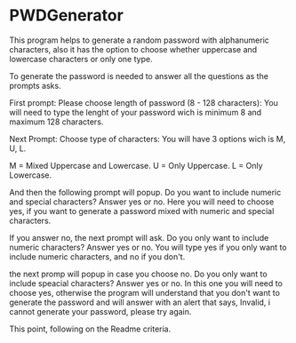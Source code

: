 # PWDGenerator

This program helps to generate a random password with alphanumeric characters, also it has the option to choose whether 
uppercase and lowercase characters or only one type.

To generate the password is needed to  answer all the questions as the prompts asks.

First prompt: Please choose length of password (8 - 128 characters):
You will need to type the lenght of your password wich is minimum 8 and maximum 128 characters.

Next Prompt: Choose type of characters: 
You will have 3 options wich is M, U, L.

M = Mixed Uppercase and Lowercase.
U = Only Uppercase.
L = Only Lowercase.

And then the following prompt will popup. Do you want to include numeric and special characters? Answer yes or no.
Here you will need to choose yes, if you want to generate a password mixed with numeric and special characters.

If you answer no, the next prompt will ask. Do you only want to include numeric characters? Answer yes or no.
You will type yes if you only want to include numeric characters, and no if you don't. 

the next promp will popup in case you choose no. Do you only want to include speacial characters? Answer yes or no.
In this one you will need to choose yes, otherwise the program will understand that you don't want to generate the password and will
answer with an alert that says, Invalid, i cannot generate your password, please try again.

This point, following on the Readme criteria.




